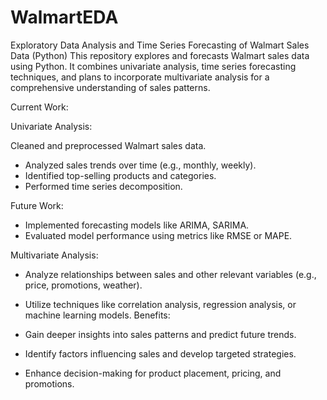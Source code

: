 # WalmartEDA
Exploratory Data Analysis and Time Series Forecasting of Walmart Sales Data (Python)
This repository explores and forecasts Walmart sales data using Python. It combines univariate analysis, time series forecasting techniques, and plans to incorporate multivariate analysis for a comprehensive understanding of sales patterns.

Current Work:

Univariate Analysis:

Cleaned and preprocessed Walmart sales data.
* Analyzed sales trends over time (e.g., monthly, weekly).
* Identified top-selling products and categories.
* Performed time series decomposition.

Future Work:
* Implemented forecasting models like ARIMA, SARIMA.
* Evaluated model performance using metrics like RMSE or MAPE.


Multivariate Analysis:
* Analyze relationships between sales and other relevant variables (e.g., price, promotions, weather).
* Utilize techniques like correlation analysis, regression analysis, or machine learning models.
Benefits:

* Gain deeper insights into sales patterns and predict future trends.
* Identify factors influencing sales and develop targeted strategies.
* Enhance decision-making for product placement, pricing, and promotions.


